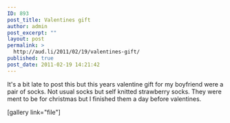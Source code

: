 ```yaml
---
ID: 893
post_title: Valentines gift
author: admin
post_excerpt: ""
layout: post
permalink: >
  http://aud.li/2011/02/19/valentines-gift/
published: true
post_date: 2011-02-19 14:21:42
---
```

It's a bit late to post this but this years valentine gift for my boyfriend were a pair of socks. Not usual socks but self knitted strawberry socks. They were ment to be for christmas but I finished them a day before valentines.

[gallery link="file"]